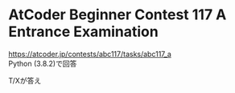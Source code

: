 # AtCoder Beginner Contest 117 A Entrance Examination  
https://atcoder.jp/contests/abc117/tasks/abc117_a  
Python (3.8.2)で回答  

T/Xが答え
